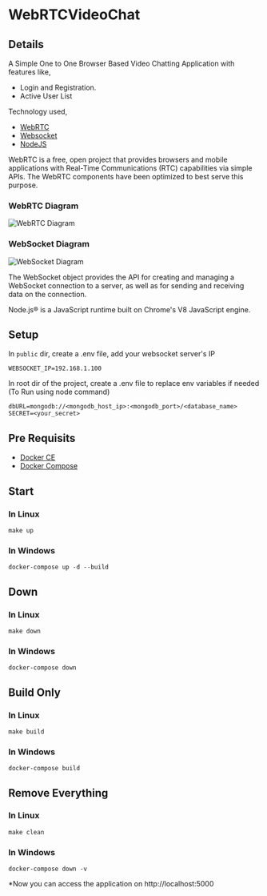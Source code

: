 # WebRTCVideoChat

## Details

A Simple One to One Browser Based Video Chatting Application with features like,

* Login and Registration.
* Active User List

Technology used,

* [WebRTC](https://developer.mozilla.org/en-US/docs/Web/API/WebRTC_API)
* [Websocket](https://developer.mozilla.org/en-US/docs/Web/API/WebSockets_API)
* [NodeJS](https://nodejs.org/en/)

WebRTC is a free, open project that provides browsers and mobile applications with Real-Time Communications (RTC) capabilities via simple APIs. The WebRTC components have been optimized to best serve this purpose.

### WebRTC Diagram

![WebRTC Diagram](https://www.html5rocks.com/en/tutorials/webrtc/infrastructure/jsep.png "WebRTC Diagram")

### WebSocket Diagram
![WebSocket Diagram](https://images.techhive.com/images/article/2016/06/websockets-100668229-primary.idge.jpg "WebSocket Diagram")

The WebSocket object provides the API for creating and managing a WebSocket connection to a server, as well as for sending and receiving data on the connection.

Node.js® is a JavaScript runtime built on Chrome's V8 JavaScript engine.

## Setup

In `public` dir, create a .env file, add your websocket server's IP

```
WEBSOCKET_IP=192.168.1.100
```

In root dir of the project, create a .env file to replace env variables if needed (To Run using node command)

```
dbURL=mongodb://<mongodb_host_ip>:<mongodb_port>/<database_name>
SECRET=<your_secret>
```


## Pre Requisits

* [Docker CE](https://docs.docker.com/install/linux/docker-ce/ubuntu/)
* [Docker Compose](https://docs.docker.com/compose/install/#install-compose)

## Start

### In Linux
```
make up
```

### In Windows
```
docker-compose up -d --build
```

## Down

### In Linux
```
make down
```

### In Windows
```
docker-compose down
```

## Build Only

### In Linux
```
make build
```

### In Windows
```
docker-compose build
```

## Remove Everything

### In Linux
```
make clean
```

### In Windows
```
docker-compose down -v
```

*Now you can access the application on http://localhost:5000